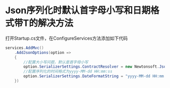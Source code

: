 # Json序列化时默认首字母小写和日期格式带T的解决方法

打开Startup.cs文件，在ConfigureServices方法添加如下代码

```c#
services.AddMvc()
    .AddJsonOptions(option =>
    {
        //配置大小写问题，默认是首字母小写
        option.SerializerSettings.ContractResolver = new Newtonsoft.Json.Serialization.DefaultContractResolver();
        //配置序列化的时间格式为yyyy-MM-dd HH:mm:ss
        option.SerializerSettings.DateFormatString = "yyyy-MM-dd HH:mm:ss";
    })
```

